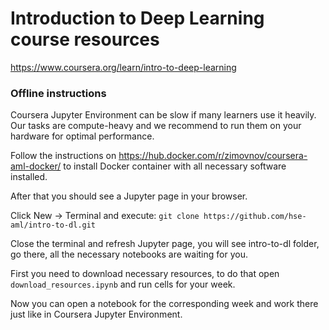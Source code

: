 # Introduction to Deep Learning course resources
https://www.coursera.org/learn/intro-to-deep-learning

### Offline instructions
Coursera Jupyter Environment can be slow if many learners use it heavily. Our tasks are compute-heavy and we recommend to run them on your hardware for optimal performance.

Follow the instructions on https://hub.docker.com/r/zimovnov/coursera-aml-docker/ to install Docker container with all necessary software installed.

After that you should see a Jupyter page in your browser.

Click New -> Terminal and execute: `git clone https://github.com/hse-aml/intro-to-dl.git`

Close the terminal and refresh Jupyter page, you will see intro-to-dl folder, go there, all the necessary notebooks are waiting for you.

First you need to download necessary resources, to do that open `download_resources.ipynb` and run cells for your week.

Now you can open a notebook for the corresponding week and work there just like in Coursera Jupyter Environment.
